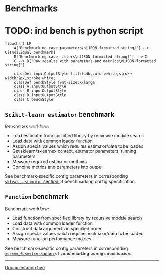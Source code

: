 # Benchmarks

# TODO: ind bench is python script

```mermaid
flowchart LR
    A["Benchmarking case parameters\n[JSON-formatted string]"] --> C[Individual benchmark]
    B["Benchmarking case filters\n[JSON-formatted string]"] --> C
    C --> D["Raw results with parameters and metrics\n[JSON-formatted string]"]

    classDef inputOutputStyle fill:#44b,color:white,stroke-width:2px,stroke:white;
    classDef benchStyle font-size:x-large
    class A inputOutputStyle
    class B inputOutputStyle
    class D inputOutputStyle
    class C benchStyle
```

## `Scikit-learn estimator` benchmark

Benchmark workflow:
 - Load estimator from specified library by recursive module search
 - Load data with common loader function
 - Assign special values which requires estimator/data to be loaded
 - Get sklearn/sklearnex context, estimator parameters, running parameters
 - Measure required estimator methods
 - Combine metrics and parameters into output

See benchmark-specific config parameters in corresponding [`sklearn_estimator` section ](../../configs/BENCH-CONFIG-SPEC.md#benchmark-specific-parameters) of benchmarking config specification.

## `Function` benchmark

Benchmark workflow:
 - Load function from specified library by recursive module search
 - Load data with common loader function
 - Construct data arguments in specified order
 - Assign special values which requires estimator/data to be loaded
 - Measure function performance metrics

See benchmark-specific config parameters in corresponding [`custom_function` section ](../../configs/BENCH-CONFIG-SPEC.md#custom_function) of benchmarking config specification.

---
[Documentation tree](../../README.md#-documentation-tree)
